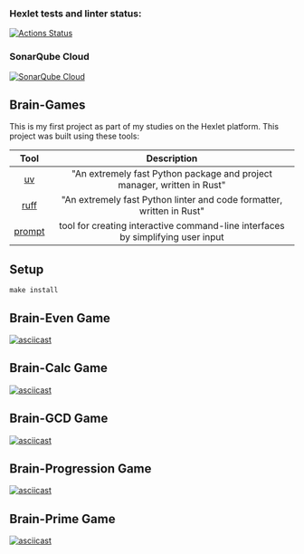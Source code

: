 ### Hexlet tests and linter status:
[![Actions Status](https://github.com/KrllAntv/python-project-49/actions/workflows/hexlet-check.yml/badge.svg)](https://github.com/KrllAntv/python-project-49/actions)
### SonarQube Cloud
[![SonarQube Cloud](https://sonarcloud.io/images/project_badges/sonarcloud-highlight.svg)](https://sonarcloud.io/summary/new_code?id=KrllAntv_python-project-49)

## Brain-Games
This is my first project as part of my studies on the Hexlet platform.
This project was built using these tools:

| Tool | Description |
| :------:| :-----------:|
| [uv](https://docs.astral.sh/uv/) | "An extremely fast Python package and project manager, written in Rust" |
| [ruff](https://docs.astral.sh/ruff/) | "An extremely fast Python linter and code formatter, written in Rust" |
| [prompt](https://prompt.readthedocs.io/en/latest/) | tool for creating interactive command-line interfaces by simplifying user input


## Setup
```
make install
```

## Brain-Even Game 
[![asciicast](https://asciinema.org/a/HDwSSX3vsLjw1CGL2JDHc3DV5.svg)](https://asciinema.org/a/HDwSSX3vsLjw1CGL2JDHc3DV5)

## Brain-Calc Game 
[![asciicast](https://asciinema.org/a/U4diH9QaXnJw2aa6hljVWV7YD.svg)](https://asciinema.org/a/U4diH9QaXnJw2aa6hljVWV7YD)

## Brain-GCD Game
[![asciicast](https://asciinema.org/a/X3Vcg6IzxwTDurn0TdDZtxCTE.svg)](https://asciinema.org/a/X3Vcg6IzxwTDurn0TdDZtxCTE)

## Brain-Progression Game
[![asciicast](https://asciinema.org/a/KIzyMzdczuzu6GwxCVvpG1Cw6.svg)](https://asciinema.org/a/KIzyMzdczuzu6GwxCVvpG1Cw6)

## Brain-Prime Game
[![asciicast](https://asciinema.org/a/VBmykeqwlTaeHh6RJtZGOIfzx.svg)](https://asciinema.org/a/VBmykeqwlTaeHh6RJtZGOIfzx)